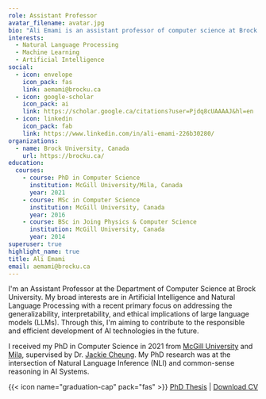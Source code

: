 ```yaml
---
role: Assistant Professor
avatar_filename: avatar.jpg
bio: "Ali Emami is an assistant professor of computer science at Brock Uniersity. His research interests include natural language processing, machine learning, and artificial intelligence. He leads the Natural Language Processing group, which develops natural language understanding and generation systems that are controllable, trustworthy, and efficient. "
interests:
  - Natural Language Processing
  - Machine Learning
  - Artificial Intelligence
social:
  - icon: envelope
    icon_pack: fas
    link: aemami@brocku.ca
  - icon: google-scholar
    icon_pack: ai
    link: https://scholar.google.ca/citations?user=Pjdq8cUAAAAJ&hl=en
  - icon: linkedin
    icon_pack: fab
    link: https://www.linkedin.com/in/ali-emami-226b30280/
organizations:
  - name: Brock University, Canada
    url: https://brocku.ca/
education:
  courses:
    - course: PhD in Computer Science
      institution: McGill University/Mila, Canada
      year: 2021
    - course: MSc in Computer Science
      institution: McGill University, Canada
      year: 2016
    - course: BSc in Joing Physics & Computer Science
      institution: McGill University, Canada
      year: 2014
superuser: true
highlight_name: true
title: Ali Emami
email: aemami@brocku.ca
---
```


I'm an Assistant Professor at the Department of Computer Science at Brock University. My broad interests are in Artificial Intelligence and Natural Language Processing with a recent primary focus on addressing the generalizability, interpretability, and ethical implications of large language models (LLMs). Through this, I'm aiming to contribute to the responsible and efficient development of AI technologies in the future.

I received my PhD in Computer Science in 2021 from [McGill University](http://cs.mcgill.ca) and [Mila](https://mila.quebec), supervised by Dr. [Jackie Cheung](https://www.cs.mcgill.ca/~jcheung/). My PhD research was at the intersection of Natural Language Inference (NLI) and common-sense reasoning in AI Systems.

{{< icon name="graduation-cap" pack="fas" >}} [PhD Thesis](https://escholarship.mcgill.ca/concern/theses/pz50h2225) | 
<a href="/uploads/resume.pdf" download="Ali_Emami_Resume.pdf" target="_blank">
  <i class="fas fa-file-pdf"></i> Download CV
</a>




